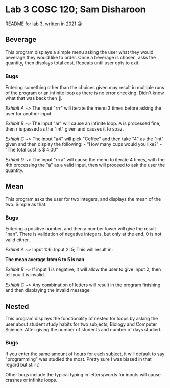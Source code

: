 # Lab 3 COSC 120; Sam Disharoon

README for lab 3, written in 2021 :grinning:

## Beverage

This program displays a simple menu asking the user what they would beverage they would like to order. Once a beverage is chosen, asks the quantity, then displays total cost. Repeats until user opts to exit. 

### Bugs
  
Entering something other than the choices given may result in multiple runs of the program or an infinite loop as there is no error checking. Didn't know what that was back then :poop:.

_Exhibit A ~>_ The input "rrr" will iterate the menu 3 times before asking the user for another input.

_Exhibit B ~>_ The input "ar" will cause an infinite loop. A is processed fine, then r is passed as the "int" given and causes it to spaz.

_Exhibit C ~>_ The input "a4" will pick "Coffee" and then take "4" as the "int" given and then display the following:
	- "How many cups would you like?"
	- "The total cost is $ 4.00"

_Exhibit D ~>_ The input "rrra" will cause the menu to iterate 4 times, with the 4th processing the "a" as a valid input, then will proceed to ask the user the quantity.

## Mean

This program asks the user for two integers, and displays the mean of the two. Simple as that.

### Bugs
	
Entering a positive number, and then a number lower will give the result "nan". There is validation of negative integers, but only at the end. 0 is not valid either.

_Exhibit A ~>_ Input 1: 6; Input 2: 5; This will result in:

**The mean average from 6 to 5 is nan**

_Exhibit B ~>_ If input 1 is negative, it will allow the user to give input 2, then tell you it is invalid.

_Exhibit C ~>_ Any combination of letters will result in the program finishing and then displaying the invalid message

## Nested

This program displays the functionality of nested for loops by asking the user about student study habits for two subjects; Biology and Computer Science. After giving the number of students and number of days studied. 

### Bugs

If you enter the same amount of hours for each subject, it will default to say "programming" was studied the most. Pretty sure I was biased in that regard but still :)

Other bugs include the typical typing in letters/words for inputs will cause crashes or infinite loops.
